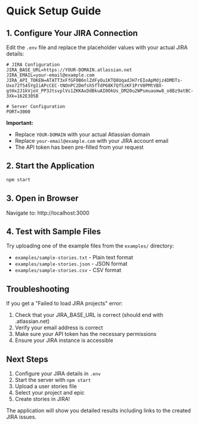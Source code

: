 # Quick Setup Guide

## 1. Configure Your JIRA Connection

Edit the `.env` file and replace the placeholder values with your actual JIRA details:

```env
# JIRA Configuration
JIRA_BASE_URL=https://YOUR-DOMAIN.atlassian.net
JIRA_EMAIL=your-email@example.com
JIRA_API_TOKEN=ATATT3xFfGF0B6nlZdFyOu1KTQ8UqadJH7rEIoApMdjz4DMDTs-Uxo72f54SYgIiAPcCEC-tNOnPC2Dmfsh5fTdP68K7QfSzKF1PrV0PMtVBX-gtHx2J1kVjoV_PP3JtsvplVs1ZKKAxDdBkuAI0OkUs_DM20u2WPsmuaomw8_o8Bz9atBC-3Xk=162E305B

# Server Configuration  
PORT=3000
```

**Important:** 
- Replace `YOUR-DOMAIN` with your actual Atlassian domain
- Replace `your-email@example.com` with your JIRA account email
- The API token has been pre-filled from your request

## 2. Start the Application

```bash
npm start
```

## 3. Open in Browser

Navigate to: http://localhost:3000

## 4. Test with Sample Files

Try uploading one of the example files from the `examples/` directory:
- `examples/sample-stories.txt` - Plain text format
- `examples/sample-stories.json` - JSON format  
- `examples/sample-stories.csv` - CSV format

## Troubleshooting

If you get a "Failed to load JIRA projects" error:
1. Check that your JIRA_BASE_URL is correct (should end with .atlassian.net)
2. Verify your email address is correct
3. Make sure your API token has the necessary permissions
4. Ensure your JIRA instance is accessible

## Next Steps

1. Configure your JIRA details in `.env`
2. Start the server with `npm start`
3. Upload a user stories file
4. Select your project and epic
5. Create stories in JIRA!

The application will show you detailed results including links to the created JIRA issues.